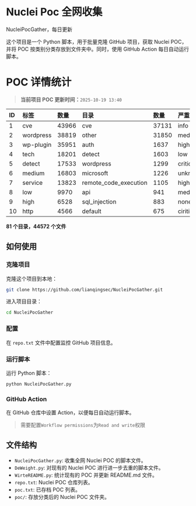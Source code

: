 # Nuclei Poc 全网收集
NucleiPocGather，每日更新

这个项目是一个 Python 脚本，用于批量克隆 GitHub 项目，获取 Nuclei POC，并将 POC 按类别分类存放到文件夹中。同时，使用 GitHub Action 每日自动运行脚本。
# POC 详情统计

> **当前项目 POC 更新时间：**`2025-10-19 13:40`

| ID | 标签      | 数量 | 目录       | 数量 | 严重性   | 数量 |
|:---| :-------- | :--- | :--------- | :--- | :------- | :--- |
| 1 | cve | 43966 | cve | 37131 | info | 25019 |
| 2 | wordpress | 38819 | other | 31850 | medium | 24322 |
| 3 | wp-plugin | 35951 | auth | 1637 | high | 14962 |
| 4 | tech | 18201 | detect | 1603 | low | 11341 |
| 5 | detect | 17533 | wordpress | 1299 | critical | 8514 |
| 6 | medium | 16803 | microsoft | 1226 | unknown | 124 |
| 7 | service | 13823 | remote_code_execution | 1105 | hight | 6 |
| 8 | low | 9970 | api | 941 | meduim | 3 |
| 9 | high | 6528 | sql_injection | 883 | none | 1 |
| 10 | http | 4566 | default | 675 | ciritical | 1 |

**81 个目录，44572 个文件**
## 如何使用

### 克隆项目

克隆这个项目到本地：

```bash
git clone https://github.com/lianqingsec/NucleiPocGather.git
```

进入项目目录：

```bash
cd NucleiPocGather
```

### 配置

在 `repo.txt` 文件中配置监控 GitHub 项目信息。

### 运行脚本

运行 Python 脚本：

```bash
python NucleiPocGather.py
```

### GitHub Action

在 GitHub 仓库中设置 Action，以便每日自动运行脚本。

> 需要配置`Workflow permissions`为`Read and write`权限

## 文件结构

- `NucleiPocGather.py`: 收集全网 Nuclei POC 的脚本文件。
- `DeWeight.py`: 对现有的 Nuclei POC 进行进一步去重的脚本文件。
- `WirteREADME.py`: 统计现有的 POC 并更新 README.md 文件。
- `repo.txt`: Nuclei POC 仓库列表。
- `poc.txt`: 已存档 POC 列表。
- `poc/`: 存放分类后的 Nuclei POC 文件夹。

